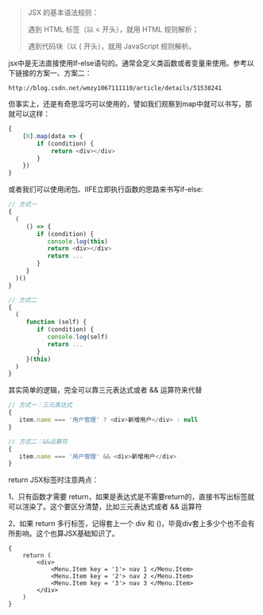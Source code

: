 > JSX 的基本语法规则：
>
> 遇到 HTML 标签（以 &lt; 开头），就用 HTML 规则解析；
>
> 遇到代码块（以 { 开头），就用 JavaScript 规则解析。

jsx中是无法直接使用If-else语句的。通常会定义类函数或者变量来使用。参考以下链接的方案一、方案二：

```
http://blog.csdn.net/wmzy1067111110/article/details/51538241
```

但事实上，还是有奇思淫巧可以使用的，譬如我们观察到map中就可以书写，那就可以这样：

```js
{
    [0].map(data => {
        if (condition) { 
            return <div></div>
        }
    })
}
```

或者我们可以使用闭包、IIFE立即执行函数的思路来书写if-else:

```js
// 方式一
{
  (
     () => {
        if (condition) { 
           console.log(this)
           return <div></div>
           return ...
        }
     }
  )()
}

// 方式二
{
  (
     function (self) {
        if (condition) { 
           console.log(self)
           return ...
        }
     }(this)
  )
}
```

其实简单的逻辑，完全可以靠三元表达式或者 && 运算符来代替

```js
// 方式一：三元表达式
{
   item.name === '用户管理' ? <div>新增用户</div> : null   
}

// 方式二：&&运算符
{
   item.name === '用户管理' && <div>新增用户</div> 
}
```

return JSX标签时注意两点：

1、只有函数才需要 return，如果是表达式是不需要return的，直接书写出标签就可以渲染了。这个要区分清楚，比如三元表达式或者 && 运算符

2、如果 return 多行标签，记得套上一个 div 和 \(\)，毕竟div套上多少个也不会有所影响。这个也算JSX基础知识了。

```
{
    return (
        <div>
            <Menu.Item key = '1'> nav 1 </Menu.Item>
            <Menu.Item key = '2'> nav 2 </Menu.Item>
            <Menu.Item key = '3'> nav 3 </Menu.Item>
        </div>
    )
}
```



